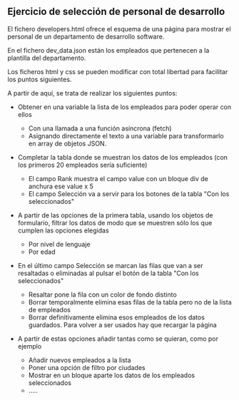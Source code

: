 ## Ejercicio de selección de personal de desarrollo

El fichero developers.html ofrece el esquema de una página para mostrar el personal de un departamento de desarrollo software.

En el fichero dev_data.json están los empleados que pertenecen a la plantilla del departamento.

Los ficheros html y css se pueden modificar con total libertad para facilitar los puntos siguientes.

A partir de aquí, se trata de realizar los siguientes puntos:

- Obtener en una variable la lista de los empleados para poder operar con ellos

  - Con una llamada a una función asíncrona (fetch)
  - Asignando directamente el texto a una variable para transformarlo en array de objetos JSON.

- Completar la tabla donde se muestran los datos de los empleados (con los primeros 20 empleados sería suficiente)

  - El campo Rank muestra el campo value con un bloque div de anchura ese value x 5
  - El campo Selección va a servir para los botones de la tabla "Con los seleccionados"

- A partir de las opciones de la primera tabla, usando los objetos de formulario, filtrar los datos de modo que se muestren sólo los que cumplen las opciones elegidas

  - Por nivel de lenguaje
  - Por edad

- En el último campo Selección se marcan las filas que van a ser resaltadas o eliminadas al pulsar el botón de la tabla "Con los seleccionados"

  - Resaltar pone la fila con un color de fondo distinto
  - Borrar temporalmente elimina esas filas de la tabla pero no de la lista de empleados
  - Borrar definitivamente elimina esos empleados de los datos guardados. Para volver a ser usados hay que recargar la página

- A partir de estas opciones añadir tantas como se quieran, como por ejemplo
  - Añadir nuevos empleados a la lista
  - Poner una opción de filtro por ciudades
  - Mostrar en un bloque aparte los datos de los empleados seleccionados
  - .....
